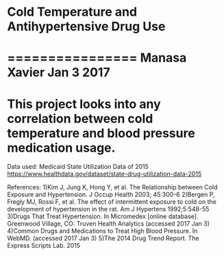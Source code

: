 # Cold Temperature and Antihypertensive Drug Use
================
Manasa Xavier
Jan 3 2017
================
This project looks into any correlation between cold temperature and blood pressure medication usage.
================

Data used: Medicaid State Utilization Data of 2015 https://www.healthdata.gov/dataset/state-drug-utilization-data-2015

References:
1)Kim J, Jung K, Hong Y, et al. The Relationship between Cold Exposure and Hypertension. J Occup Health 2003; 45:300-6
2)Bergen P, Fregly MJ, Rossi F, et al. The effect of intermittent exposure to cold on the development of hypertension in the rat. Am J Hypertens 1992;5:548-55
3)Drugs That Treat Hypertension. In Micromedex [online database]. Greenwood Village, CO: Truven Health Analytics (accessed 2017 Jan 3)
4)Common Drugs and Medications to Treat High Blood Pressure. In WebMD. (accessed 2017 Jan 3)
5)The 2014 Drug Trend Report. The Express Scripts Lab. 2015
